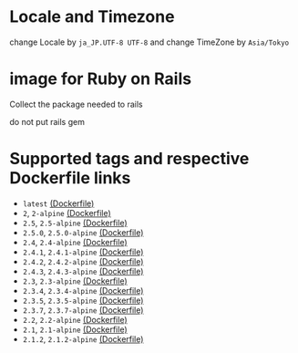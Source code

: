 # Locale and Timezone

change Locale by `ja_JP.UTF-8 UTF-8`
and
change TimeZone by `Asia/Tokyo`

# image for Ruby on Rails

Collect the package needed to rails

do not put rails gem

# Supported tags and respective Dockerfile links

* `latest` [(Dockerfile)](https://github.com/gendosu/docker-ruby-for-rails)
* `2`, `2-alpine` [(Dockerfile)](https://github.com/gendosu/docker-ruby-for-rails/blob/2)
* `2.5`, `2.5-alpine` [(Dockerfile)](https://github.com/gendosu/docker-ruby-for-rails/blob/2.5)
* `2.5.0`, `2.5.0-alpine` [(Dockerfile)](https://github.com/gendosu/docker-ruby-for-rails/blob/2.5.0)
* `2.4`, `2.4-alpine` [(Dockerfile)](https://github.com/gendosu/docker-ruby-for-rails/blob/2.4)
* `2.4.1`, `2.4.1-alpine` [(Dockerfile)](https://github.com/gendosu/docker-ruby-for-rails/blob/2.4.1)
* `2.4.2`, `2.4.2-alpine` [(Dockerfile)](https://github.com/gendosu/docker-ruby-for-rails/blob/2.4.2)
* `2.4.3`, `2.4.3-alpine` [(Dockerfile)](https://github.com/gendosu/docker-ruby-for-rails/blob/2.4.3)
* `2.3`, `2.3-alpine` [(Dockerfile)](https://github.com/gendosu/docker-ruby-for-rails/blob/2.3)
* `2.3.4`, `2.3.4-alpine` [(Dockerfile)](https://github.com/gendosu/docker-ruby-for-rails/blob/2.3.4)
* `2.3.5`, `2.3.5-alpine` [(Dockerfile)](https://github.com/gendosu/docker-ruby-for-rails/blob/2.3.5)
* `2.3.7`, `2.3.7-alpine` [(Dockerfile)](https://github.com/gendosu/docker-ruby-for-rails/blob/2.3.7)
* `2.2`, `2.2-alpine` [(Dockerfile)](https://github.com/gendosu/docker-ruby-for-rails/blob/2.2)
* `2.1`, `2.1-alpine` [(Dockerfile)](https://github.com/gendosu/docker-ruby-for-rails/blob/2.1)
* `2.1.2`, `2.1.2-alpine` [(Dockerfile)](https://github.com/gendosu/docker-ruby-for-rails/blob/2.1.2)


